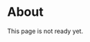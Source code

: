 <!-- created: 2020-07-24 13:37:00+00:00 -->
<!-- language: en -->
<!-- title: About -->

# About

This page is not ready yet.